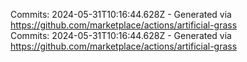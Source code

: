 Commits: 2024-05-31T10:16:44.628Z - Generated via https://github.com/marketplace/actions/artificial-grass
<br>
Commits: 2024-05-31T10:16:44.628Z - Generated via https://github.com/marketplace/actions/artificial-grass
<br>
